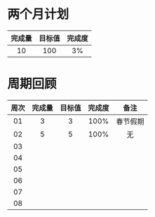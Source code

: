 # 两个月计划

| 完成量 | 目标值 | 完成度 |
| :----: | :----: | :----: |
|   10   |  100   |   3%   |

# 周期回顾

| 周次 | 完成量 | 目标值 | 完成度 |   备注   |
| :--: | :----: | :----: | :----: | :------: |
|  01  |   3    |   3    |  100%  | 春节假期 |
|  02  |   5    |   5    |  100%  |    无    |
|  03  |        |        |        |          |
|  04  |        |        |        |          |
|  05  |        |        |        |          |
|  06  |        |        |        |          |
|  07  |        |        |        |          |
|  08  |        |        |        |          |



